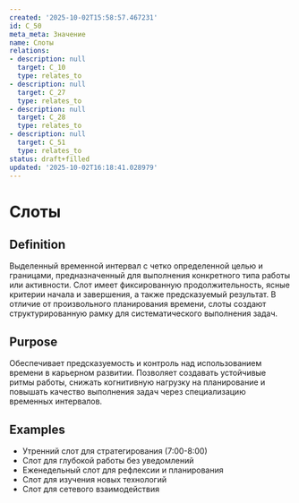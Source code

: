 ```yaml
---
created: '2025-10-02T15:58:57.467231'
id: C_50
meta_meta: Значение
name: Слоты
relations:
- description: null
  target: C_10
  type: relates_to
- description: null
  target: C_27
  type: relates_to
- description: null
  target: C_28
  type: relates_to
- description: null
  target: C_51
  type: relates_to
status: draft+filled
updated: '2025-10-02T16:18:41.028979'
---
```


# Слоты

## Definition
Выделенный временной интервал с четко определенной целью и границами, предназначенный для выполнения конкретного типа работы или активности. Слот имеет фиксированную продолжительность, ясные критерии начала и завершения, а также предсказуемый результат. В отличие от произвольного планирования времени, слоты создают структурированную рамку для систематического выполнения задач.

## Purpose
Обеспечивает предсказуемость и контроль над использованием времени в карьерном развитии. Позволяет создавать устойчивые ритмы работы, снижать когнитивную нагрузку на планирование и повышать качество выполнения задач через специализацию временных интервалов.

## Examples

- Утренний слот для стратегирования (7:00-8:00)
- Слот для глубокой работы без уведомлений
- Еженедельный слот для рефлексии и планирования
- Слот для изучения новых технологий
- Слот для сетевого взаимодействия